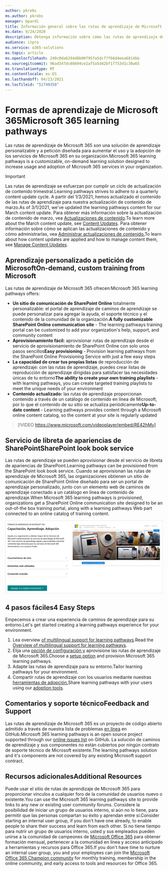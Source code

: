 ```yaml
---
author: pkrebs
ms.author: pkrebs
manager: bpardi
title: Información general sobre las rutas de aprendizaje de Microsoft 365
ms.date: 9/24/2020
description: Obtenga información sobre cómo las rutas de aprendizaje de Microsoft 365 pueden acelerar el uso y la adopción de servicios de Microsoft 365 en su organización. Las rutas de aprendizaje incluyen un elemento web personalizado de SharePoint Online y un sitio de aprendizaje de comunicaciones de SharePoint Online moderno que se aprovisiona fácilmente a su inquilino de Microsoft 365.
audience: itpro
ms.service: o365-solutions
ms.topic: article
ms.openlocfilehash: 240c0da6294d8b00f95fa5dcf7f66d4eea6814bb
ms.sourcegitcommit: 96ad347dc08694ce2af5a5d42bf1f753d1c30a65
ms.translationtype: MT
ms.contentlocale: es-ES
ms.lasthandoff: 04/13/2021
ms.locfileid: "51749358"
---
```

# <a name="microsoft-365-learning-pathways"></a><span data-ttu-id="61135-104">Formas de aprendizaje de Microsoft 365</span><span class="sxs-lookup"><span data-stu-id="61135-104">Microsoft 365 learning pathways</span></span> 
<span data-ttu-id="61135-105">Las rutas de aprendizaje de Microsoft 365 son una solución de aprendizaje personalizable y a petición diseñada para aumentar el uso y la adopción de los servicios de Microsoft 365 en su organización.</span><span class="sxs-lookup"><span data-stu-id="61135-105">Microsoft 365 learning pathways is a customizable, on-demand learning solution designed to increase usage and adoption of Microsoft 365 services in your organization.</span></span>    

> [!IMPORTANT]
> <span data-ttu-id="61135-106">Las rutas de aprendizaje se esfuerzan por cumplir un ciclo de actualización de contenido trimestral.</span><span class="sxs-lookup"><span data-stu-id="61135-106">Learning pathways strives to adhere to a quarterly content update cycle.</span></span> <span data-ttu-id="61135-107">A partir del 1/3/2021, hemos actualizado el contenido de las rutas de aprendizaje para nuestra actualización de contenido de marzo.</span><span class="sxs-lookup"><span data-stu-id="61135-107">As of 3/1/2021, we've updated the learning pathways content for our March content update.</span></span> <span data-ttu-id="61135-108">Para obtener más información sobre la actualización de contenido de marzo, vea [Actualizaciones de contenido](custom_contentupdates.md).</span><span class="sxs-lookup"><span data-stu-id="61135-108">To learn more about the March content update, see [Content Updates](custom_contentupdates.md).</span></span> <span data-ttu-id="61135-109">Para obtener información sobre cómo se aplican las actualizaciones de contenido y cómo administrarlas, vea [Administrar actualizaciones de contenido.](custom_contentupdatesmanage.md)</span><span class="sxs-lookup"><span data-stu-id="61135-109">To learn about how content updates are applied and how to manage content them, see [Manage Content Updates](custom_contentupdatesmanage.md).</span></span>  

## <a name="on-demand-custom-training-from-microsoft"></a><span data-ttu-id="61135-110">Aprendizaje personalizado a petición de Microsoft</span><span class="sxs-lookup"><span data-stu-id="61135-110">On-demand, custom training from Microsoft</span></span>

<span data-ttu-id="61135-111">Las rutas de aprendizaje de Microsoft 365 ofrecen:</span><span class="sxs-lookup"><span data-stu-id="61135-111">Microsoft 365 learning pathways offers:</span></span>

- <span data-ttu-id="61135-112">**Un sitio de comunicación de SharePoint Online** totalmente personalizable: el portal de aprendizaje de caminos de aprendizaje se puede personalizar para agregar la ayuda, el soporte técnico y el contenido de la comunidad de la organización.</span><span class="sxs-lookup"><span data-stu-id="61135-112">**A fully customizable SharePoint Online communication site** - The learning pathways training portal can be customized to add your organization's help, support, and community content</span></span>
- <span data-ttu-id="61135-113">**Aprovisionamiento fácil:** aprovisionar rutas de aprendizaje desde el servicio de aprovisionamiento de SharePoint Online con solo unos pasos sencillos</span><span class="sxs-lookup"><span data-stu-id="61135-113">**Easy provisioning** - Provision learning pathways from the SharePoint Online Provisioning Service with just a few easy steps</span></span>
- <span data-ttu-id="61135-114">**La capacidad de crear tus propias listas** de reproducción de aprendizaje: con las rutas de aprendizaje, puedes crear listas de reproducción de aprendizaje dirigidas para satisfacer las necesidades únicas de tu entorno</span><span class="sxs-lookup"><span data-stu-id="61135-114">**The ability to create your own training playlists** - with learning pathways, you can create targeted training playlists to meet the unique needs of your environment</span></span>
- <span data-ttu-id="61135-115">**Contenido actualizado:** las rutas de aprendizaje proporcionan contenido a través de un catálogo de contenido en línea de Microsoft, por lo que el contenido de su sitio se actualiza periódicamente</span><span class="sxs-lookup"><span data-stu-id="61135-115">**Up-to-date content** - Learning pathways provides content through a Microsoft online content catalog, so the content at your site is regularly updated</span></span>

> [!VIDEO https://www.microsoft.com/videoplayer/embed/RE42hMy]

## <a name="sharepoint-look-book-service"></a><span data-ttu-id="61135-116">Servicio de libreta de apariencias de SharePoint</span><span class="sxs-lookup"><span data-stu-id="61135-116">SharePoint look book service</span></span>
<span data-ttu-id="61135-117">Las rutas de aprendizaje se pueden aprovisionar desde el servicio de libreta de apariencias de SharePoint.</span><span class="sxs-lookup"><span data-stu-id="61135-117">Learning pathways can be provisioned from the SharePoint look book service.</span></span> <span data-ttu-id="61135-118">Cuando se aprovisionan las rutas de aprendizaje de Microsoft 365, las organizaciones obtienen un sitio de comunicación de SharePoint Online diseñado para ser un portal de aprendizaje personalizado, junto con un elemento web de caminos de aprendizaje conectado a un catálogo en línea de contenido de aprendizaje.</span><span class="sxs-lookup"><span data-stu-id="61135-118">When Microsoft 365 learning pathways is provisioned, organizations get a SharePoint Online communication site designed to be an out-of-the box training portal, along with a learning pathways Web part connected to an online catalog of training content.</span></span> 

![Página de aprovisionamiento de libros de apariencias de SharePoint](media/cg-provision.png)

## <a name="4-easy-steps"></a><span data-ttu-id="61135-120">4 pasos fáciles</span><span class="sxs-lookup"><span data-stu-id="61135-120">4 Easy Steps</span></span>
<span data-ttu-id="61135-121">Empecemos a crear una experiencia de caminos de aprendizaje para su entorno.</span><span class="sxs-lookup"><span data-stu-id="61135-121">Let's get started creating a learning pathways experience for your environment.</span></span>
1. <span data-ttu-id="61135-122">Lea overview [of multilingual support for learning pathways](custom_overview_ml.md).</span><span class="sxs-lookup"><span data-stu-id="61135-122">Read the [Overview of multilingual support for learning pathways](custom_overview_ml.md).</span></span> 
2. <span data-ttu-id="61135-123">Elija una [opción de configuración y](custom_setupoptions.md) aprovisione las rutas de aprendizaje de Microsoft 365.</span><span class="sxs-lookup"><span data-stu-id="61135-123">Choose a [setup option](custom_setupoptions.md) and provision Microsoft 365 learning pathways.</span></span>  
3. <span data-ttu-id="61135-124">Adapte las rutas de aprendizaje para su entorno.</span><span class="sxs-lookup"><span data-stu-id="61135-124">Tailor learning pathways for your environment.</span></span>
4. <span data-ttu-id="61135-125">Compartir rutas de aprendizaje con los usuarios mediante nuestras [herramientas de adopción.](driveadoption.md)</span><span class="sxs-lookup"><span data-stu-id="61135-125">Share learning pathways with your users using our [adoption tools](driveadoption.md).</span></span>

## <a name="feedback-and-support"></a><span data-ttu-id="61135-126">Comentarios y soporte técnico</span><span class="sxs-lookup"><span data-stu-id="61135-126">Feedback and Support</span></span>

<span data-ttu-id="61135-127">Las rutas de aprendizaje de Microsoft 365 es un proyecto de código abierto admitido a través de nuestra lista de problemas [en línea](https://aka.ms/CustomLearningHelp) en GitHub.</span><span class="sxs-lookup"><span data-stu-id="61135-127">Microsoft 365 learning pathways is an open source project supported through our [online issues list](https://aka.ms/CustomLearningHelp) on GitHub.</span></span> <span data-ttu-id="61135-128">La solución de caminos de aprendizaje y sus componentes no están cubiertos por ningún contrato de soporte técnico de Microsoft existente.</span><span class="sxs-lookup"><span data-stu-id="61135-128">The learning pathways solution and it's components are not covered by any existing Microsoft support contract.</span></span>  

## <a name="additional-resources"></a><span data-ttu-id="61135-129">Recursos adicionales</span><span class="sxs-lookup"><span data-stu-id="61135-129">Additional Resources</span></span>
<span data-ttu-id="61135-130">Puede usar el sitio de rutas de aprendizaje de Microsoft 365 para proporcionar vínculos a cualquier foro de la comunidad de usuarios nuevo o existente.</span><span class="sxs-lookup"><span data-stu-id="61135-130">You can use the Microsoft 365 learning pathways site to provide links to any new or existing user community forums.</span></span> <span data-ttu-id="61135-131">Considere la posibilidad de iniciar un grupo de usuarios interno, si aún no lo tiene, para permitir que las personas compartan su éxito y aprendan entre sí.</span><span class="sxs-lookup"><span data-stu-id="61135-131">Consider starting an internal user group, if you don't have one already, to enable people to share their success and learn from each other.</span></span>  <span data-ttu-id="61135-132">Si no tiene tiempo para nutrir un grupo de usuarios interno, usted y sus empleados pueden unirse a la comunidad de campeones de [Microsoft Office 365](https://aka.ms/O365Champions) para obtener formación mensual, pertenecer a la comunidad en línea y acceso anticipado a herramientas y recursos para Office 365.</span><span class="sxs-lookup"><span data-stu-id="61135-132">If you don't have time to nurture an internal user group, you and your employees can join the [Microsoft Office 365 Champion community](https://aka.ms/O365Champions) for monthly training, membership in the online community, and early access to tools and resources for Office 365.</span></span>